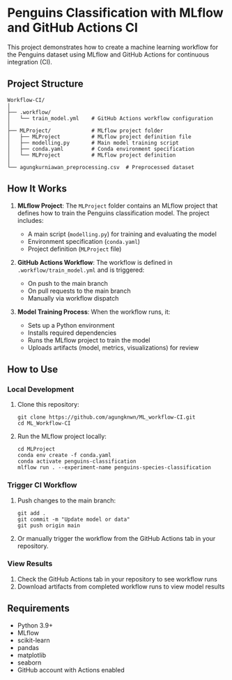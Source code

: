 # Penguins Classification with MLflow and GitHub Actions CI

This project demonstrates how to create a machine learning workflow for the Penguins dataset using MLflow and GitHub Actions for continuous integration (CI).

## Project Structure

```
Workflow-CI/
│
├── .workflow/
│   └── train_model.yml    # GitHub Actions workflow configuration
│
├── MLProject/             # MLflow project folder
│   ├── MLProject          # MLflow project definition file
│   ├── modelling.py       # Main model training script
│   ├── conda.yaml         # Conda environment specification
│   └── MLProject          # MLflow project definition
│
└── agungkurniawan_preprocessing.csv  # Preprocessed dataset
```

## How It Works

1. **MLflow Project**: The `MLProject` folder contains an MLflow project that defines how to train the Penguins classification model. The project includes:
   - A main script (`modelling.py`) for training and evaluating the model
   - Environment specification (`conda.yaml`)
   - Project definition (`MLProject` file)

2. **GitHub Actions Workflow**: The workflow is defined in `.workflow/train_model.yml` and is triggered:
   - On push to the main branch
   - On pull requests to the main branch
   - Manually via workflow dispatch

3. **Model Training Process**: When the workflow runs, it:
   - Sets up a Python environment
   - Installs required dependencies
   - Runs the MLflow project to train the model
   - Uploads artifacts (model, metrics, visualizations) for review

## How to Use

### Local Development

1. Clone this repository:
   ```
   git clone https://github.com/agungknwn/ML_workflow-CI.git
   cd ML_Workflow-CI
   ```

2. Run the MLflow project locally:
   ```
   cd MLProject
   conda env create -f conda.yaml
   conda activate penguins-classification
   mlflow run . --experiment-name penguins-species-classification
   ```

### Trigger CI Workflow

1. Push changes to the main branch:
   ```
   git add .
   git commit -m "Update model or data"
   git push origin main
   ```

2. Or manually trigger the workflow from the GitHub Actions tab in your repository.

### View Results

1. Check the GitHub Actions tab in your repository to see workflow runs
2. Download artifacts from completed workflow runs to view model results

## Requirements

- Python 3.9+
- MLflow
- scikit-learn
- pandas
- matplotlib
- seaborn
- GitHub account with Actions enabled
